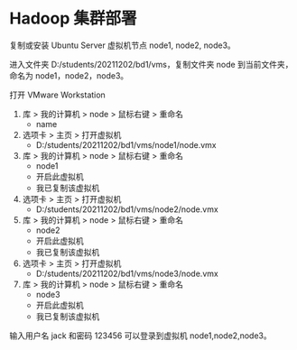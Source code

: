 # Hadoop 集群部署

复制或安装 Ubuntu Server 虚拟机节点 node1, node2, node3。

进入文件夹 D:/students/20211202/bd1/vms，复制文件夹 node 到当前文件夹，命名为 node1，node2，node3。

打开 VMware Workstation 

1. 库 > 我的计算机 > node > 鼠标右键 > 重命名 
    - name
2. 选项卡 > 主页 > 打开虚拟机
    - D:/students/20211202/bd1/vms/node1/node.vmx
3. 库 > 我的计算机 > node > 鼠标右键 > 重命名 
    - node1
    - 开启此虚拟机
    - 我已复制该虚拟机
4. 选项卡 > 主页 > 打开虚拟机
    - D:/students/20211202/bd1/vms/node2/node.vmx
5. 库 > 我的计算机 > node > 鼠标右键 > 重命名 
    - node2
    - 开启此虚拟机
    - 我已复制该虚拟机
6. 选项卡 > 主页 > 打开虚拟机
    - D:/students/20211202/bd1/vms/node3/node.vmx
7. 库 > 我的计算机 > node > 鼠标右键 > 重命名 
    - node3
    - 开启此虚拟机
    - 我已复制该虚拟机

输入用户名 jack 和密码 123456 可以登录到虚拟机 node1,node2,node3。
